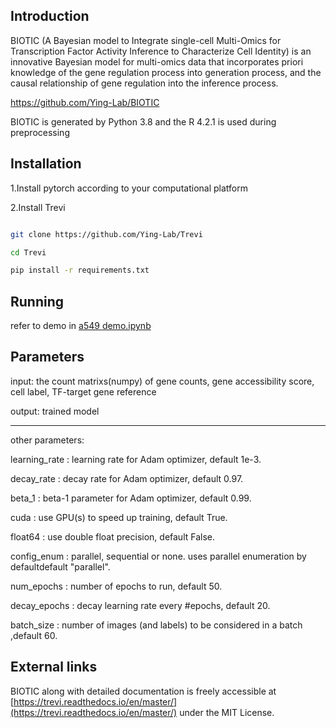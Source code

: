 Introduction
-----
BIOTIC (A Bayesian model to Integrate single-cell Multi-Omics for Transcription Factor Activity Inference to Characterize Cell Identity) is an innovative Bayesian model for multi-omics data that incorporates priori knowledge of the gene regulation process into generation process, and the causal relationship of gene regulation into the inference process.

https://github.com/Ying-Lab/BIOTIC

BIOTIC is generated by Python 3.8 and the R 4.2.1 is used during preprocessing


Installation
-----
1.Install pytorch according to your computational platform

2.Install Trevi
```bash

git clone https://github.com/Ying-Lab/Trevi

cd Trevi

pip install -r requirements.txt 
```

Running
-----
refer to demo in [a549 demo.ipynb](https://github.com/Ying-Lab/TREVI/blob/46201a7823887830b45a64c794123e7403863146/a549%20demo.ipynb)

Parameters
-----
input: the count matrixs(numpy) of gene counts, gene accessibility score, cell label, TF-target gene reference

output: trained model 

-----
other parameters:

learning_rate : learning rate for Adam optimizer, default 1e-3.

decay_rate : decay rate for Adam optimizer, default 0.97.

beta_1 : beta-1 parameter for Adam optimizer, default 0.99.

cuda : use GPU(s) to speed up training, default True.

float64 : use double float precision, default False.

config_enum : parallel, sequential or none. uses parallel enumeration by defaultdefault "parallel".

num_epochs : number of epochs to run, default 50.

decay_epochs : decay learning rate every #epochs, default 20.

batch_size : number of images (and labels) to be considered in a batch ,default 60.

External links
-----
BIOTIC along with detailed documentation is freely accessible at [https://trevi.readthedocs.io/en/master/](https://trevi.readthedocs.io/en/master/) under the MIT License.




